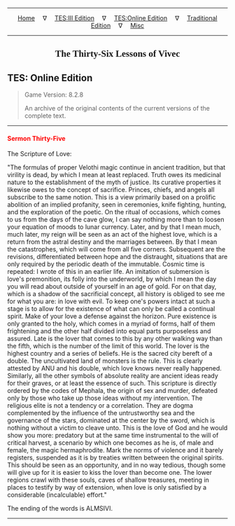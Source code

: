 
---

<!-- Jekyll Page Links -->

<center>
<a href="../../../../index.html">Home</a>
&emsp;&nabla;&emsp;
<a href="../../../index-tes3.html">TES:III Edition</a>
&emsp;&nabla;&emsp;
<a href="../../../index-teso.html">TES:Online Edition</a>
&emsp;&nabla;&emsp;
<a href="../../../index-traditional.html">Traditional Edition</a>
&emsp;&nabla;&emsp;
<a href="../../../index-misc.html">Misc</a>
</center>

<!-- Markdown Body Below: -->

---

<center>
<h2><span style="font-family:Georgia">The Thirty-Six Lessons of Vivec</span></h2>
</center>

## TES: Online Edition

> Game Version: 8.2.8
>
> An archive of the original contents of the current versions of the complete text.

---

#### <span style="color:red">Sermon Thirty-Five</span>

The Scripture of Love:

"The formulas of proper Velothi magic continue in ancient tradition, but that virility is dead, by which I mean at least replaced. Truth owes its medicinal nature to the establishment of the myth of justice. Its curative properties it likewise owes to the concept of sacrifice. Princes, chiefs, and angels all subscribe to the same notion. This is a view primarily based on a prolific abolition of an implied profanity, seen in ceremonies, knife fighting, hunting, and the exploration of the poetic. On the ritual of occasions, which comes to us from the days of the cave glow, I can say nothing more than to loosen your equation of moods to lunar currency. Later, and by that I mean much, much later, my reign will be seen as an act of the highest love, which is a return from the astral destiny and the marriages between. By that I mean the catastrophes, which will come from all five corners. Subsequent are the revisions, differentiated between hope and the distraught, situations that are only required by the periodic death of the immutable. Cosmic time is repeated: I wrote of this in an earlier life. An imitation of submersion is love's premonition, its folly into the underworld, by which I mean the day you will read about outside of yourself in an age of gold. For on that day, which is a shadow of the sacrificial concept, all history is obliged to see me for what you are: in love with evil. To keep one's powers intact at such a stage is to allow for the existence of what can only be called a continual spirit. Make of your love a defense against the horizon. Pure existence is only granted to the holy, which comes in a myriad of forms, half of them frightening and the other half divided into equal parts purposeless and assured. Late is the lover that comes to this by any other walking way than the fifth, which is the number of the limit of this world. The lover is the highest country and a series of beliefs. He is the sacred city bereft of a double. The uncultivated land of monsters is the rule. This is clearly attested by ANU and his double, which love knows never really happened. Similarly, all the other symbols of absolute reality are ancient ideas ready for their graves, or at least the essence of such. This scripture is directly ordered by the codes of Mephala, the origin of sex and murder, defeated only by those who take up those ideas without my intervention. The religious elite is not a tendency or a correlation. They are dogma complemented by the influence of the untrustworthy sea and the governance of the stars, dominated at the center by the sword, which is nothing without a victim to cleave unto. This is the love of God and he would show you more: predatory but at the same time instrumental to the will of critical harvest, a scenario by which one becomes as he is, of male and female, the magic hermaphrodite. Mark the norms of violence and it barely registers, suspended as it is by treaties written between the original spirits. This should be seen as an opportunity, and in no way tedious, though some will give up for it is easier to kiss the lover than become one. The lower regions crawl with these souls, caves of shallow treasures, meeting in places to testify by way of extension, when love is only satisfied by a considerable (incalculable) effort."

The ending of the words is ALMSIVI.

---
